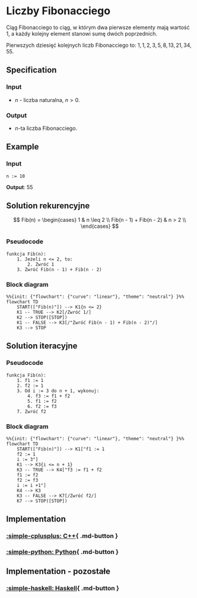 # Liczby Fibonacciego

Ciąg Fibonacciego to ciąg, w którym dwa pierwsze elementy mają wartość $1$, a każdy kolejny element stanowi sumę dwóch poprzednich.

Pierwszych dziesięć kolejnych liczb Fibonacciego to: $1, 1, 2, 3, 5, 8, 13, 21, 34, 55$.

## Specification

### Input

* $n$ - liczba naturalna, $n>0$.

### Output

* $n$-ta liczba Fibonacciego.

## Example

### Input

```
n := 10
```

**Output**: $55$ 

## Solution rekurencyjne

$$
Fib(n) =  \begin{cases} 
      1 & n \leq 2 \\
      Fib(n - 1) + Fib(n - 2) & n > 2 \\
   \end{cases}
$$

### Pseudocode

```
funkcja Fib(n):
    1. Jeżeli n <= 2, to:
        2. Zwróć 1
    3. Zwróć Fib(n - 1) + Fib(n - 2)
```

### Block diagram

```mermaid
%%{init: {"flowchart": {"curve": "linear"}, "theme": "neutral"} }%%
flowchart TD
	START(["Fib(n)"]) --> K1{n <= 2}
	K1 -- TRUE --> K2[/Zwróć 1/]
	K2 --> STOP([STOP])
	K1 -- FALSE --> K3[/"Zwróć Fib(n - 1) + Fib(n - 2)"/]
	K3 --> STOP
```

## Solution iteracyjne

### Pseudocode

```
funkcja Fib(n):
    1. f1 := 1
    2. f2 := 1
    3. Od i := 3 do n + 1, wykonuj:
        4. f3 := f1 + f2
        5. f1 := f2
        6. f2 := f3
    7. Zwróć f2
```

### Block diagram

```mermaid
%%{init: {"flowchart": {"curve": "linear"}, "theme": "neutral"} }%%
flowchart TD
	START(["Fib(n)"]) --> K1["f1 := 1
    f2 := 1
    i := 3"]
	K1 --> K3{i <= n + 1}
	K3 -- TRUE --> K4["f3 := f1 + f2
    f1 := f2
    f2 := f3
    i := i +1"]
	K4 --> K3
	K3 -- FALSE --> K7[/Zwróć f2/]
	K7 --> STOP([STOP])
```

## Implementation

### [:simple-cplusplus: C++](../../programming/c++/algorithms/integers/fibonacci-numbers.md){ .md-button }

### [:simple-python: Python](../../programming/python/algorithms/integers/fibonacci-numbers.md){ .md-button }

## Implementation - pozostałe

### [:simple-haskell: Haskell](../../programming/haskell/algorithms/integers/fibonacci-numbers.md){ .md-button }
